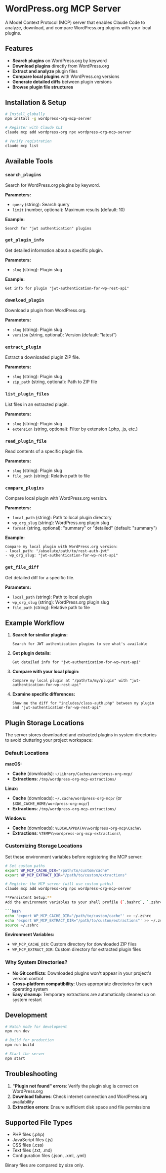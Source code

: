 # WordPress.org MCP Server

A Model Context Protocol (MCP) server that enables Claude Code to analyze, download, and compare WordPress.org plugins with your local plugins.

## Features

- **Search plugins** on WordPress.org by keyword
- **Download plugins** directly from WordPress.org
- **Extract and analyze** plugin files
- **Compare local plugins** with WordPress.org versions
- **Generate detailed diffs** between plugin versions
- **Browse plugin file structures**

## Installation & Setup

```bash
# Install globally
npm install -g wordpress-org-mcp-server

# Register with Claude CLI
claude mcp add wordpress-org npx wordpress-org-mcp-server

# Verify registration
claude mcp list
```

## Available Tools

### `search_plugins`
Search for WordPress.org plugins by keyword.

**Parameters:**
- `query` (string): Search query
- `limit` (number, optional): Maximum results (default: 10)

**Example:**
```
Search for "jwt authentication" plugins
```

### `get_plugin_info`
Get detailed information about a specific plugin.

**Parameters:**
- `slug` (string): Plugin slug

**Example:**
```
Get info for plugin "jwt-authentication-for-wp-rest-api"
```

### `download_plugin`
Download a plugin from WordPress.org.

**Parameters:**
- `slug` (string): Plugin slug
- `version` (string, optional): Version (default: "latest")

### `extract_plugin`
Extract a downloaded plugin ZIP file.

**Parameters:**
- `slug` (string): Plugin slug
- `zip_path` (string, optional): Path to ZIP file

### `list_plugin_files`
List files in an extracted plugin.

**Parameters:**
- `slug` (string): Plugin slug
- `extension` (string, optional): Filter by extension (.php, .js, etc.)

### `read_plugin_file`
Read contents of a specific plugin file.

**Parameters:**
- `slug` (string): Plugin slug
- `file_path` (string): Relative path to file

### `compare_plugins`
Compare local plugin with WordPress.org version.

**Parameters:**
- `local_path` (string): Path to local plugin directory
- `wp_org_slug` (string): WordPress.org plugin slug
- `format` (string, optional): "summary" or "detailed" (default: "summary")

**Example:**
```
Compare my local plugin with WordPress.org version:
- local_path: "/absolute/path/to/rest-auth-jwt"
- wp_org_slug: "jwt-authentication-for-wp-rest-api"
```

### `get_file_diff`
Get detailed diff for a specific file.

**Parameters:**
- `local_path` (string): Path to local plugin
- `wp_org_slug` (string): WordPress.org plugin slug
- `file_path` (string): Relative path to file

## Example Workflow

1. **Search for similar plugins:**
   ```
   Search for JWT authentication plugins to see what's available
   ```

2. **Get plugin details:**
   ```
   Get detailed info for "jwt-authentication-for-wp-rest-api"
   ```

3. **Compare with your local plugin:**
   ```
   Compare my local plugin at "/path/to/my/plugin" with "jwt-authentication-for-wp-rest-api"
   ```

4. **Examine specific differences:**
   ```
   Show me the diff for "includes/class-auth.php" between my plugin and "jwt-authentication-for-wp-rest-api"
   ```

## Plugin Storage Locations

The server stores downloaded and extracted plugins in system directories to avoid cluttering your project workspace:

### Default Locations

**macOS:**
- **Cache** (downloads): `~/Library/Caches/wordpress-org-mcp/`
- **Extractions**: `/tmp/wordpress-org-mcp-extractions/`

**Linux:**
- **Cache** (downloads): `~/.cache/wordpress-org-mcp/` (or `$XDG_CACHE_HOME/wordpress-org-mcp/`)
- **Extractions**: `/tmp/wordpress-org-mcp-extractions/`

**Windows:**
- **Cache** (downloads): `%LOCALAPPDATA%\wordpress-org-mcp\Cache\`
- **Extractions**: `%TEMP%\wordpress-org-mcp-extractions\`

### Customizing Storage Locations

Set these environment variables before registering the MCP server:

```bash
# Set custom paths
export WP_MCP_CACHE_DIR="/path/to/custom/cache"
export WP_MCP_EXTRACT_DIR="/path/to/custom/extractions"

# Register the MCP server (will use custom paths)
claude mcp add wordpress-org npx wordpress-org-mcp-server

**Persistent Setup:**
Add the environment variables to your shell profile (`.bashrc`, `.zshrc`, `.bash_profile`, etc.):

```bash
echo 'export WP_MCP_CACHE_DIR="/path/to/custom/cache"' >> ~/.zshrc
echo 'export WP_MCP_EXTRACT_DIR="/path/to/custom/extractions"' >> ~/.zshrc
source ~/.zshrc
```

**Environment Variables:**
- `WP_MCP_CACHE_DIR`: Custom directory for downloaded ZIP files
- `WP_MCP_EXTRACT_DIR`: Custom directory for extracted plugin files

### Why System Directories?

- **No Git conflicts**: Downloaded plugins won't appear in your project's version control
- **Cross-platform compatibility**: Uses appropriate directories for each operating system
- **Easy cleanup**: Temporary extractions are automatically cleaned up on system restart

## Development

```bash
# Watch mode for development
npm run dev

# Build for production
npm run build

# Start the server
npm start
```

## Troubleshooting

1. **"Plugin not found" errors**: Verify the plugin slug is correct on WordPress.org
2. **Download failures**: Check internet connection and WordPress.org availability
3. **Extraction errors**: Ensure sufficient disk space and file permissions

## Supported File Types

- PHP files (.php)
- JavaScript files (.js)
- CSS files (.css)
- Text files (.txt, .md)
- Configuration files (.json, .xml, .yml)

Binary files are compared by size only.